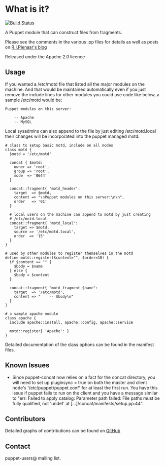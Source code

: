 What is it?
===========
[![Build Status](https://travis-ci.org/puppetlabs/puppetlabs-concat.png?branch=master)](https://travis-ci.org/puppetlabs/puppetlabs-concat)


A Puppet module that can construct files from fragments.

Please see the comments in the various .pp files for details
as well as posts on [R.I.Pienaar's blog](http://www.devco.net/)

Released under the Apache 2.0 licence

Usage
-----

If you wanted a /etc/motd file that listed all the major modules
on the machine.  And that would be maintained automatically even
if you just remove the include lines for other modules you could
use code like below, a sample /etc/motd would be:

```
Puppet modules on this server:

    -- Apache
    -- MySQL
```

Local sysadmins can also append to the file by just editing /etc/motd.local
their changes will be incorporated into the puppet managed motd.

```puppet
# class to setup basic motd, include on all nodes
class motd {
  $motd = '/etc/motd'

  concat { $motd:
    owner => 'root',
    group => 'root',
    mode  => '0644'
  }

  concat::fragment{ 'motd_header':
    target  => $motd,
    content => "\nPuppet modules on this server:\n\n",
    order   => '01'
  }

  # local users on the machine can append to motd by just creating
  # /etc/motd.local
  concat::fragment{ 'motd_local':
    target => $motd,
    source => '/etc/motd.local',
    order  => '15'
  }
}

# used by other modules to register themselves in the motd
define motd::register($content="", $order=10) {
  if $content == "" {
    $body = $name
  } else {
    $body = $content
  }

  concat::fragment{ "motd_fragment_$name":
    target  => '/etc/motd',
    content => "    -- $body\n"
  }
}

# a sample apache module
class apache {
  include apache::install, apache::config, apache::service

  motd::register{ 'Apache': }
}
```

Detailed documentation of the class options can be found in the
manifest files.

Known Issues
------------
* Since puppet-concat now relies on a fact for the concat directory,
  you will need to set up pluginsync = true on both the master and client
  node's '/etc/puppet/puppet.conf' for at least the first run.
  You have this issue if puppet fails to run on the client and you have
  a message similar to
  "err: Failed to apply catalog: Parameter path failed: File
  paths must be fully qualified, not 'undef' at [...]/concat/manifests/setup.pp:44".

Contributors
------------
Detailed graphs of contributions can be found on [GitHub](../../graphs/contributors)

Contact
-------
puppet-users@ mailing list.
